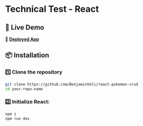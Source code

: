 # **Technical Test - React**  

## 🚀 Live Demo  
🔗 **[Deployed App](https://react-pokemon-crud.vercel.app/)**  

## 📦 Installation  

### 1️⃣ Clone the repository  
```sh
git clone https://github.com/BenjaminVeli/react-pokemon-crud
cd your-repo-name
```

### 2️⃣ Initialize React:

```sh
npm i
npm run dev
```
